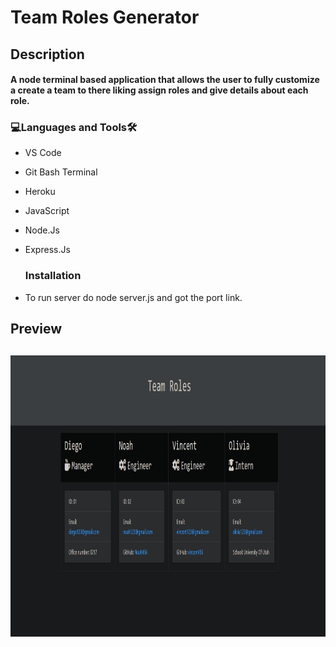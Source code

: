 # Team Roles Generator

<h2>Description<br><h4>A node terminal based application that allows the user to fully customize a create a team to there liking assign roles and give details about each role.
  <h3 align="left">💻Languages and Tools🛠️</h3>

- VS Code
- Git Bash Terminal
- Heroku
- JavaScript
- Node.Js
- Express.Js

  <h3 align="left">Installation</h3>
- To run server do node server.js and got the port link.

<h2>Preview<h2>
  <img src="https://raw.githubusercontent.com/Noah0217/team-roles-10/main/Assets/images/week%2010%20challenge%20complete%20image.png" width="1600" height="450"/>
